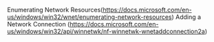 Enumerating Network Resources(https://docs.microsoft.com/en-us/windows/win32/wnet/enumerating-network-resources)
Adding a Network Connection (https://docs.microsoft.com/en-us/windows/win32/api/winnetwk/nf-winnetwk-wnetaddconnection2a)
